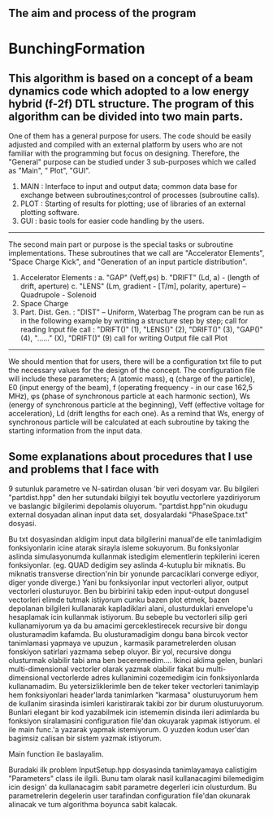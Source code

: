 The aim and process of the program
----
# BunchingFormation
This algorithm is based on a concept of a beam dynamics code which adopted to a low energy hybrid (f-2f) DTL structure. The program of this algorithm can be divided into two main parts.
---------------------
One of them has a general purpose for users. The code should be easily adjusted and compiled with an external platform by users who are not familiar with the programming but focus on designing. Therefore, the "General" purpose can be studied under 3 sub-purposes which we called as "Main", " Plot", "GUI".
  1. MAIN : Interface to input and output data; common data base for exchange between subroutines;control of processes (subroutine calls).
  2. PLOT : Starting of results for plotting; use of libraries of an external plotting software.
  3. GUI : basic tools for easier code handling by the users.
----------------------
The second main part or purpose is the special tasks or subroutine implementations. These subroutines that we call are "Accelerator Elements", "Space Charge Kick", and "Generation of an input particle distribution".
 1. Accelerator Elements :
    a. "GAP"   (Veff,φs)
    b. "DRIFT" (Ld, a) - (length of drift, aperture)
    c. "LENS"  (Lm, gradient - [T/m], polarity, aperture) – Quadrupole - Solenoid
  2. Space Charge
  3. Part. Dist. Gen. : "DIST" – Uniform, Waterbag
The program can be run as in the following example by writting a structure step by step; 
  call for reading Input file
  call : 
    "DRIFT()"  (1), 
    "LENS()"   (2), 
    "DRIFT()"  (3), 
    "GAP()"    (4), 
    "......"   (X), 
    "DRIFT()"  (9) 
  call for writing Output file
  call Plot

-----------
We should mention that for users, there will be a configuration txt file to put the necessary values for the design of the concept. The configuration file will include these parameters; 
  A     (atomic mass), 
  q     (charge of the particle), 
  E0    (input energy of the beam), 
  f     (operating frequency - in our case 162,5 MHz), 
  φs    (phase of synchronous particle at each harmonic section),
  Ws    (energy of synchronous particle at the beginning),
  Veff  (effective voltage for acceleration), 
  Ld    (drift lengths for each one). 
As a remind that Ws, energy of synchronous particle will be calculated at each subroutine by taking the starting information from the input data.

Some explanations about procedures that I use and problems that I face with 
----------------------
9 sutunluk parametre ve N-satirdan olusan 'bir veri dosyam var. Bu bilgileri "partdist.hpp" den her sutundaki bilgiyi tek boyutlu vectorlere yazdiriyorum ve baslangic bilgilerimi depolamis oluyorum. "partdist.hpp"nin okudugu external dosyadan alinan input data set, dosyalardaki "PhaseSpace.txt" dosyasi.

Bu txt dosyasindan aldigim input data bilgilerini manual'de elle tanimladigim fonksiyonlarin icine atarak sirayla isleme sokuyorum. Bu fonksiyonlar aslinda simulasyonumda kullanmak istedigim elementlerin tepkilerini iceren fonksiyonlar. (eg. QUAD dedigim sey aslinda 4-kutuplu bir miknatis. Bu miknatis transverse direction'nin bir yonunde parcaciklari converge ediyor, diger yonde diverge.) Yani bu fonksiyonlar input vectorleri aliyor, output vectorleri olusturuyor. Ben bu birbirini takip eden input-output dongusel vectorleri elimde tutmak istiyorum cunku bazen plot etmek, bazen depolanan bilgileri kullanarak kapladiklari alani, olusturduklari envelope'u hesaplamak icin kullanmak istiyorum. Bu sebeple bu vectorleri silip geri kullanamiyorum ya da bu amacimi gerceklestirecek recursive bir dongu olusturamadim kafamda. 
Bu olusturamadigim dongu bana bircok vector tanimlamasi yapmaya ve upuzun , karmasik parametrelerden olusan fonskiyon satirlari yazmama sebep oluyor. 
Bir yol, recursive dongu olusturmak olabilir tabi ama ben beceremedim....
Ikinci aklima gelen, bunlari multi-dimensional vectorler olarak yazmak olabilir fakat bu multi-dimensional vectorlerde adres kullanimini cozemedigim icin fonksiyonlarda kullanamadim. 
Bu yetersizliklerimle ben de teker teker vectorleri tanimlayip hem fonksiyonlari header'larda tanimlarken "karmasa" olusturuyorum hem de kullanim sirasinda isimleri karistirarak takibi zor bir durum olusturuyorum.
Bunlari elegant bir kod yazabilmek icin istememin disinda ileri adimlarda bu fonksiyon siralamasini configuration file'dan okuyarak yapmak istiyorum. el ile main func.'a yazarak yapmak istemiyorum. O yuzden kodun user'dan bagimsiz calisan bir sistem yazmak istiyorum.



Main function ile baslayalim. 

Buradaki ilk problem InputSetup.hpp dosyasinda tanimlayamaya calistigim "Parameters" class ile ilgili. Bunu tam olarak nasil kullanacagimi bilemedigim icin design'
da kullanacagim sabit parametre degerleri icin olusturdum. Bu parametrelerin degelerin user tarafindan configuration file'dan okunarak alinacak ve tum algorithma boyunca sabit kalacak. 
